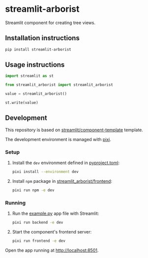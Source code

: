 # streamlit-arborist

Streamlit component for creating tree views.

## Installation instructions

```sh
pip install streamlit-arborist
```

## Usage instructions

```python
import streamlit as st

from streamlit_arborist import streamlit_arborist

value = streamlit_arborist()

st.write(value)
```

## Development

This repository is based on
[streamlit/component-template](https://github.com/streamlit/component-template) template.

The development environment is managed with [pixi](https://pixi.sh/latest/).

### Setup

1. Install the `dev` environment defined in [pyproject.toml](./pyproject.toml):

   ```sh
   pixi install --environment dev
   ```

2. Install `npm` package in [streamlit_arborist/frontend](./streamlit_arborist/frontend/):

   ```sh
   pixi run npm -e dev
   ```

### Running

1. Run the [example.py](./streamlit_arborist/example.py) app file with Streamlit:

   ```sh
   pixi run backend -e dev
   ```

2. Start the component's frontend server:

   ```sh
   pixi run frontend -e dev
   ```

Open the app running at <http://localhost:8501>.
